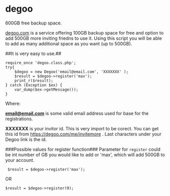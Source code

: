 # degoo
600GB free backup space.

[degoo.com](https://degoo.com/) is a service offering 100GB backup space for free and option to add 500GB more inviting friedns to use it.
Using this script you will be able to add as many additional space as you want (up to 500GB).

##It is very easy to use.##
```
require_once 'degoo.class.php';
try{
    $degoo = new Degoo('email@email.com', 'XXXXXXX' );
    $result = $degoo->register('max');
    print_r($result);
} catch (Exception $ex) {
    var_dump($ex->getMessage());
}
```
Where:

**email@email.com** is some valid email address used for base for the registrations.

**XXXXXXX** is your invitor id. This is very import to be corect.
You can get this id from https://degoo.com/me/invitemore . Last characters under your Degoo link is the id.

###Possible values for register function###
Parameter for ```register``` could be int number of GB you would like to add or 'max', which will add 500GB to your account.
```
 $result = $degoo->register('max');
 ```
 OR
 ```
 $result = $degoo->register(9);
```

